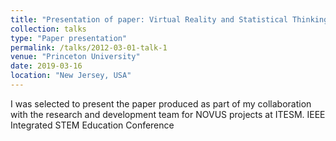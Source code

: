 ```yaml
---
title: "Presentation of paper: Virtual Reality and Statistical Thinking Enhancement"
collection: talks
type: "Paper presentation"
permalink: /talks/2012-03-01-talk-1
venue: "Princeton University"
date: 2019-03-16
location: "New Jersey, USA"
---
```

I was selected to present the paper produced as part of my collaboration with the research and development team for NOVUS projects at ITESM. IEEE Integrated STEM Education Conference
